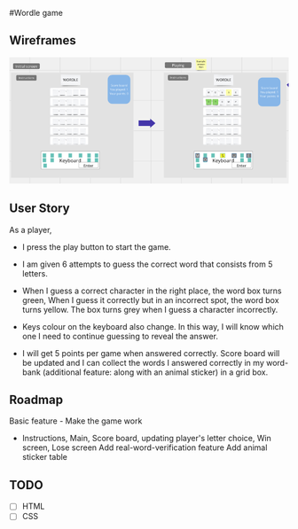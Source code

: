 
#Wordle game
## Wireframes
![my wireframe](Wireframe-Wordle.png)

## User Story
As a player, 
* I press the play button to start the game. 
* I am given 6 attempts to guess the correct word that consists from 5 letters.
* When I guess a correct character in the right place, the word box turns green, 
When I guess it correctly but in an incorrect spot, the word box turns yellow. 
The box turns grey when I guess a character incorrectly. 
* Keys colour on the keyboard also change.
In this way,  I will know which one I need to continue guessing to reveal the answer.

* I will get 5 points per game when answered correctly. Score board will be updated and I can collect the words I answered correctly in my word-bank (additional feature: along with an animal sticker) in a grid box.

## Roadmap
Basic feature - Make the game work
 - Instructions, Main, Score board, updating player's letter choice, Win screen, Lose screen
Add real-word-verification feature
Add animal sticker table

## TODO
-[ ] HTML
-[ ] CSS